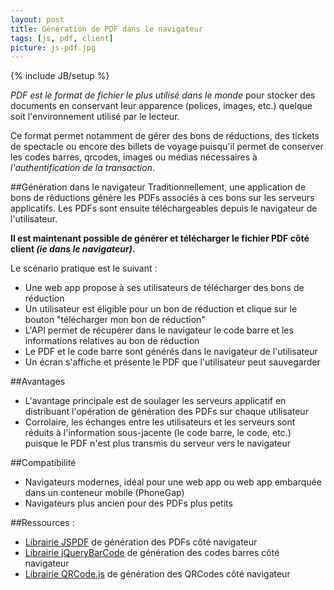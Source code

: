 ```yaml
---
layout: post
title: Génération de PDF dans le navigateur
tags: [js, pdf, client]
picture: js-pdf.jpg
---
```

{% include JB/setup %}

_PDF est le format de fichier le plus utilisé dans le monde_ pour stocker des documents en conservant leur apparence (polices, images, etc.) quelque soit l'environnement utilisé par le lecteur.

Ce format permet notamment de gérer des bons de réductions, des tickets de spectacle ou encore des billets de voyage puisqu'il permet de conserver les codes barres, qrcodes, images ou médias nécessaires à _l'authentification de la transaction_.

##Génération dans le navigateur
Traditionnellement, une application de bons de réductions génère les PDFs associés à ces bons sur les serveurs applicatifs. Les PDFs sont ensuite téléchargeables depuis le navigateur de l'utilisateur.

**Il est maintenant possible de générer et télécharger le fichier PDF côté client _(ie dans le navigateur)_.**

Le scénario pratique est le suivant :

- Une web app propose à ses utilisateurs de télécharger des bons de réduction
- Un utilisateur est éligible pour un bon de réduction et clique sur le bouton "télécharger mon bon de réduction"
- L'API permet de récupérer dans le navigateur le code barre et les informations relatives au bon de réduction
- Le PDF et le code barre sont générés dans le navigateur de l'utilisateur
- Un écran s'affiche et présente le PDF que l'utilisateur peut sauvegarder

##Avantages
- L'avantage principale est de soulager les serveurs applicatif en distribuant l'opération de génération des PDFs sur chaque utilisateur
- Corrolaire, les échanges entre les utilisateurs et les serveurs sont réduits à l'information sous-jacente (le code barre, le code, etc.) puisque le PDF n'est plus transmis du serveur vers le navigateur

##Compatibilité
- Navigateurs modernes, idéal pour une web app ou web app embarquée dans un conteneur mobile (PhoneGap)
- Navigateurs plus ancien pour des PDFs plus petits

##Ressources :
- [Librairie JSPDF](http://jspdf.com) de génération des PDFs côté navigateur
- [Librairie jQueryBarCode](http://code.google.com/p/jquery-barcode/) de génération des codes barres côté navigateur
- [Librairie QRCode.js](http://davidshimjs.github.io/qrcodejs/) de génération des QRCodes côté navigateur